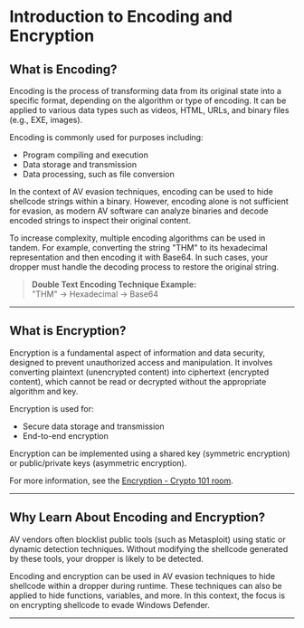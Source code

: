 # Introduction to Encoding and Encryption

## What is Encoding?

Encoding is the process of transforming data from its original state into a specific format, depending on the algorithm or type of encoding. It can be applied to various data types such as videos, HTML, URLs, and binary files (e.g., EXE, images).

Encoding is commonly used for purposes including:

- Program compiling and execution
- Data storage and transmission
- Data processing, such as file conversion

In the context of AV evasion techniques, encoding can be used to hide shellcode strings within a binary. However, encoding alone is not sufficient for evasion, as modern AV software can analyze binaries and decode encoded strings to inspect their original content.

To increase complexity, multiple encoding algorithms can be used in tandem. For example, converting the string "THM" to its hexadecimal representation and then encoding it with Base64. In such cases, your dropper must handle the decoding process to restore the original string.

> **Double Text Encoding Technique Example:**  
> "THM" → Hexadecimal → Base64

---

## What is Encryption?

Encryption is a fundamental aspect of information and data security, designed to prevent unauthorized access and manipulation. It involves converting plaintext (unencrypted content) into ciphertext (encrypted content), which cannot be read or decrypted without the appropriate algorithm and key.

Encryption is used for:

- Secure data storage and transmission
- End-to-end encryption

Encryption can be implemented using a shared key (symmetric encryption) or public/private keys (asymmetric encryption).

For more information, see the [Encryption - Crypto 101 room](#).

---

## Why Learn About Encoding and Encryption?

AV vendors often blocklist public tools (such as Metasploit) using static or dynamic detection techniques. Without modifying the shellcode generated by these tools, your dropper is likely to be detected.

Encoding and encryption can be used in AV evasion techniques to hide shellcode within a dropper during runtime. These techniques can also be applied to hide functions, variables, and more. In this context, the focus is on encrypting shellcode to evade Windows Defender.

---